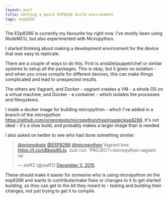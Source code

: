 ```yaml
---
layout: post
title: Getting a quick ESP8266 build environment
tags: esp8266
---
```

The ESp8266 is currently my favourite toy right now. I've mostly been using NodeMCU, but also experimented with Mciropython.

I started thinking about making a development environment for the device that was easy to replicate.

There are a couple of ways to do this.
First is ansible/puppet/chef or similar systems to setup all the packages. This is okay, but it gives no isolation - 
and when you cross compile for different devices, this can make things complicated and lead to unexpected results.

The others are Vagrant, and Docker - vagrant creates a VM - a whole OS on a virtual machine, 
and Docker - a container - which isolates the processes and filesystems.

I made a docker image for building micropython - which I've added in a branch of the micropython
<https://github.com/orionrobots/micropython/tree/master/esp8266>. 
It's not ideal - it's a slow build, and probably makes a larger image than is needed.

I also asked on twitter to see who had done something similar:

<blockquote class="twitter-tweet" lang="en"><p lang="en" dir="ltr"><a href="https://twitter.com/orionrobots">@orionrobots</a> <a href="https://twitter.com/ESP8266">@ESP8266</a> <a href="https://twitter.com/micropython">@micropython</a> Vagrant box: <a href="https://t.co/oBkqis80Js">https://t.co/oBkqis80Js</a>. Just run: `PROJECT=micropython vagrant up`</p>&mdash; slaff2 (@slaff2) <a href="https://twitter.com/slaff2/status/672398877777989633">December 3, 2015</a></blockquote>
<script async src="//platform.twitter.com/widgets.js" charset="utf-8"></script>

These should make it easier for someone who is using micropython on the esp8266 and wants to 
contribute/make fixes or changes to it to get started building, so they can get to the bit they meant to - 
testing and building their changes, not just trying to get it to compile.

